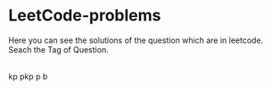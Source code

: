 # LeetCode-problems
Here you can see the solutions of the question which are in leetcode.<br>
Seach the Tag of Question.<br>
<br>


kp
pkp
p
b
